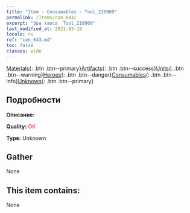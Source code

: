 ```yaml
---
title: "Item - Consumables - Tool_210909"
permalink: /Items/con_643/
excerpt: "Эра хаоса  Tool_210909"
last_modified_at: 2021-03-18
locale: ru
ref: "con_643.md"
toc: false
classes: wide
---
```

 [Materials](/ru/Items/){: .btn .btn--primary}[Artifacts](/ru/Items/Artifacts/){: .btn .btn--success}[Units](/ru/Items/Units/){: .btn .btn--warning}[Heroes](/ru/Items/Heroes/){: .btn .btn--danger}[Consumables](/ru/Items/Consumables/){: .btn .btn--info}[Unknown](/ru/Items/Unknown/){: .btn .btn--primary}

## Подробности
 **Описание:** 

 **Quality:** <span style="color: #FF0000">OK</span>

 **Type:** Unknown

## Gather

  None

## This item contains:

  None


